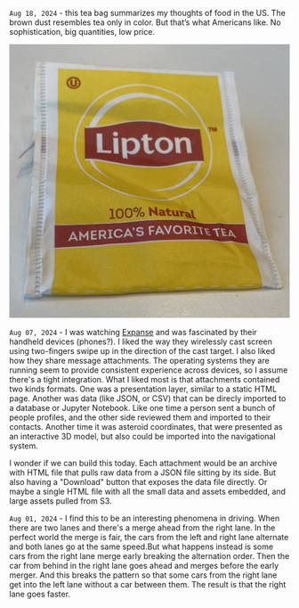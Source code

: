 `Aug 18, 2024` - this tea bag summarizes my thoughts of food in the US. The brown dust resembles tea only in color. But that’s what Americans like. No sophistication, big quantities, low price.

![Lipton](images/lipton.jpeg)


`Aug 07, 2024` - I was watching [Expanse](https://www.google.com/url?sa=t&source=web&rct=j&opi=89978449&url=https://en.wikipedia.org/wiki/The_Expanse_(TV_series)) and was fascinated by their handheld devices (phones?).
I liked the way they wirelessly cast screen using two-fingers swipe up in the direction of the cast target.
I also liked how they share message attachments.
The operating systems they are running seem to provide consistent experience across devices, so I assume there's a tight integration.
What I liked most is that attachments contained two kinds formats.
One was a presentation layer, similar to a static HTML page.
Another was data (like JSON, or CSV) that can be direcly imported to a database or Jupyter Notebook.
Like one time a person sent a bunch of people profiles, and the other side reviewed them and imported to their contacts.
Another time it was asteroid coordinates, that were presented as an interactive 3D model, but also could be imported into the navigational system.

I wonder if we can build this today.
Each attachment would be an archive with HTML file that pulls raw data from a JSON file sitting by its side.
But also having a "Download" button that exposes the data file directly.
Or maybe a single HTML file with all the small data and assets embedded, and large assets pulled from S3.

`Aug 01, 2024` - I find this to be an interesting phenomena in driving.
When there are two lanes and there's a merge ahead from the right lane.
In the perfect world the merge is fair, the cars from the left and right lane alternate and both lanes go at the same speed.But what happens instead is some cars from the right lane merge early breaking the alternation order.
Then the car from behind in the right lane goes ahead and merges before the early merger.
And this breaks the pattern so that some cars from the right lane get into the left lane without a car between them.
The result is that the right lane goes faster.
